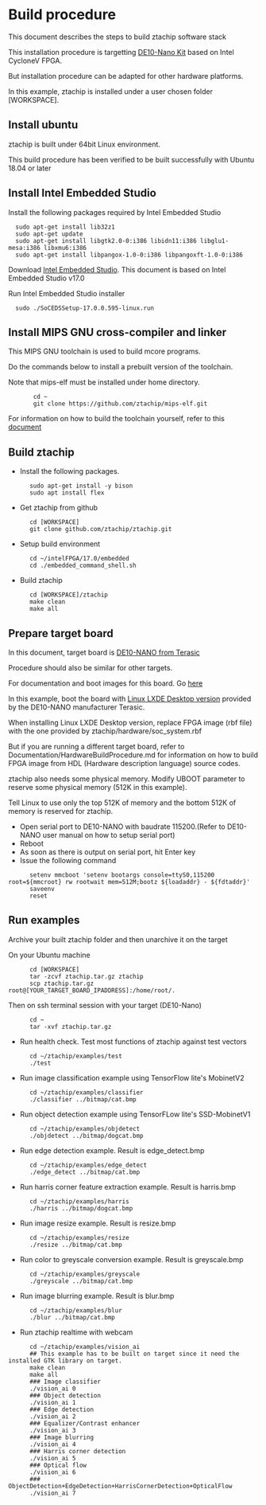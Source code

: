# Build procedure

This document describes the steps to build ztachip software stack 

This installation procedure is targetting [DE10-Nano Kit](https://www.terasic.com.tw/cgi-bin/page/archive.pl?Language=English&CategoryNo=165&No=1046) based on Intel CycloneV FPGA.

But installation procedure can be adapted for other hardware platforms.

In this example, ztachip is installed under a user chosen folder [WORKSPACE].

## Install ubuntu

ztachip is built under 64bit Linux environment.

This build procedure has been verified to be built successfully with Ubuntu 18.04 or later

## Install Intel Embedded Studio

Install the following packages required by Intel Embedded Studio

      sudo apt-get install lib32z1 
      sudo apt-get update
      sudo apt-get install libgtk2.0-0:i386 libidn11:i386 libglu1-mesa:i386 libxmu6:i386
      sudo apt-get install libpangox-1.0-0:i386 libpangoxft-1.0-0:i386

Download [Intel Embedded Studio](https://fpgasoftware.intel.com/soceds/17.0/?edition=standard&platform=linux&download_manager=direct).
This document is based on Intel Embedded Studio v17.0

Run Intel Embedded Studio installer

      sudo ./SoCEDSSetup-17.0.0.595-linux.run

## Install MIPS GNU cross-compiler and linker

This MIPS GNU toolchain is used to build mcore programs.

Do the commands below to install a prebuilt version of the toolchain.

Note that mips-elf must be installed under home directory.

```
       cd ~ 
       git clone https://github.com/ztachip/mips-elf.git
```

For information on how to build the toolchain yourself, refer to this [document](https://github.com/ztachip/ztachip/blob/master/Documentation/mips-elf-BuildProcedure.md)


## Build ztachip
- Install the following packages.
```
      sudo apt-get install -y bison
      sudo apt install flex
```
- Get ztachip from github
```
      cd [WORKSPACE]   
      git clone github.com/ztachip/ztachip.git
```
- Setup build environment 
```
      cd ~/intelFPGA/17.0/embedded
      cd ./embedded_command_shell.sh
```
- Build ztachip
```
      cd [WORKSPACE]/ztachip
      make clean
      make all
```

## Prepare target board

In this document, target board is [DE10-NANO from Terasic](https://www.terasic.com.tw/cgi-bin/page/archive.pl?Language=English&CategoryNo=165&No=1046&PartNo=1)

Procedure should also be similar for other targets.

For documentation and boot images for this board. Go [here](https://www.terasic.com.tw/cgi-bin/page/archive.pl?Language=English&CategoryNo=165&No=1046&PartNo=4)

In this example, boot the board with [Linux LXDE Desktop version](https://www.terasic.com.tw/cgi-bin/page/archive.pl?Language=English&CategoryNo=165&No=1046&PartNo=4) provided by the DE10-NANO manufacturer Terasic.

When installing Linux LXDE Desktop version, replace FPGA image (rbf file) with the one provided by ztachip/hardware/soc_system.rbf

But if you are running a different target board, refer to Documentation/HardwareBuildProcedure.md for information on how 
to build FPGA image from HDL (Hardware description language) source codes.

ztachip also needs some physical memory. Modify UBOOT parameter to reserve some physical memory (512K in this example).

Tell Linux to use only the top 512K of memory and the bottom 512K of memory is reserved for ztachip.

- Open serial port to DE10-NANO with baudrate 115200.(Refer to DE10-NANO user manual on how to setup serial port)
- Reboot
- As soon as there is output on serial port, hit Enter key
- Issue the following command
```
      setenv mmcboot 'setenv bootargs console=ttyS0,115200 root=${mmcroot} rw rootwait mem=512M;bootz ${loadaddr} - ${fdtaddr}'
      saveenv
      reset
```
## Run examples
Archive your built ztachip folder and then unarchive it on the target

On your Ubuntu machine
```
      cd [WORKSPACE] 
      tar -zcvf ztachip.tar.gz ztachip
      scp ztachip.tar.gz root@[YOUR_TARGET_BOARD_IPADDRESS]:/home/root/.
```

Then on ssh terminal session with your target (DE10-Nano)
```
      cd ~
      tar -xvf ztachip.tar.gz
```
- Run health check. Test most functions of ztachip against test vectors

```
      cd ~/ztachip/examples/test
      ./test
```
- Run image classification example using TensorFlow lite's MobinetV2
```
      cd ~/ztachip/examples/classifier
      ./classifier ../bitmap/cat.bmp
```
- Run object detection example using TensorFLow lite's SSD-MobinetV1
```
      cd ~/ztachip/examples/objdetect
      ./objdetect ../bitmap/dogcat.bmp
```
- Run edge detection example. Result is edge_detect.bmp
```
      cd ~/ztachip/examples/edge_detect
      ./edge_detect ../bitmap/cat.bmp
```
- Run harris corner feature extraction example. Result is harris.bmp
```
      cd ~/ztachip/examples/harris
      ./harris ../bitmap/dogcat.bmp
```
- Run image resize example. Result is resize.bmp
```
      cd ~/ztachip/examples/resize
      ./resize ../bitmap/cat.bmp
```
- Run color to greyscale conversion example. Result is greyscale.bmp
```
      cd ~/ztachip/examples/greyscale
      ./greyscale ../bitmap/cat.bmp
```
- Run image blurring example. Result is blur.bmp
```
      cd ~/ztachip/examples/blur
      ./blur ../bitmap/cat.bmp
```
- Run ztachip realtime with webcam
```
      cd ~/ztachip/examples/vision_ai
      ## This example has to be built on target since it need the installed GTK library on target.
      make clean
      make all      
      ### Image classifier
      ./vision_ai 0
      ### Object detection
      ./vision_ai 1
      ### Edge detection
      ./vision_ai 2
      ### Equalizer/Contrast enhancer
      ./vision_ai 3
      ### Image blurring
      ./vision_ai 4
      ### Harris corner detection
      ./vision_ai 5
      ### Optical flow
      ./vision_ai 6
      ### ObjectDetection+EdgeDetection+HarrisCornerDetection+OpticalFlow
      ./vision_ai 7

```
